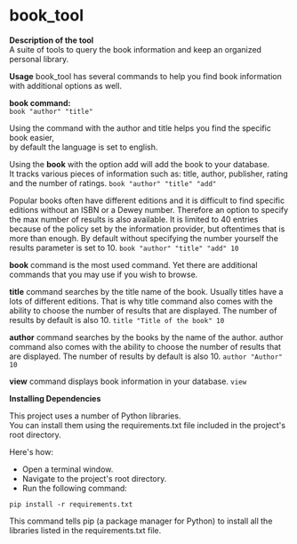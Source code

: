 # book_tool

**Description of the tool**  
A suite of tools to query the book information and keep an organized personal library.

**Usage**
book_tool has several commands to help you find book information with additional options as well.

**book command:**  
`book "author" "title"`

Using the command with the author and title helps you find the specific book easier,  
by default the language is set to english.

Using the **book** with the option add will add the book to your database.  
It tracks various pieces of information such as: title, author, publisher, rating and the number of ratings.
`book "author" "title" "add"`

Popular books often have different editions and it is difficult to find specific editions without an ISBN or a Dewey number.
Therefore an option to specify the max number of results is also available.
It is limited to 40 entries because of the policy set by the information provider, but oftentimes that is more than enough.
By default without specifying the number yourself the results parameter is set to 10.
`book "author" "title" "add" 10`

**book** command is the most used command. Yet there are additional commands that you may use if you wish to browse.

**title** command searches by the title name of the book. Usually titles have a lots of different editions.
That is why title command also comes with the ability to choose the number of results that are displayed.
The number of results by default is also 10.
`title "Title of the book" 10`

**author** command searches by the books by the name of the author.
author command also comes with the ability to choose the number of results that are displayed.
The number of results by default is also 10.
`author "Author" 10`

**view** command displays book information in your database.
`view`

**Installing Dependencies**

This project uses a number of Python libraries.   
You can install them using the requirements.txt file included in the project's root directory.  

Here's how:  
- Open a terminal window.  
- Navigate to the project's root directory.  
- Run the following command:

```terminal
pip install -r requirements.txt
```

This command tells pip (a package manager for Python) to install all the libraries listed in the requirements.txt file.
